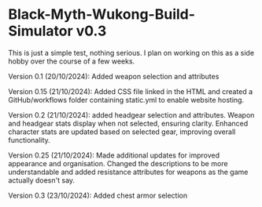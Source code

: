 # Black-Myth-Wukong-Build-Simulator v0.3

This is just a simple test, nothing serious. I plan on working on this as a side hobby over the course of a few weeks.

Version 0.1 (20/10/2024):
Added weapon selection and attributes

Version 0.15 (21/10/2024):
Added CSS file linked in the HTML and created a GitHub/workflows folder containing static.yml to enable website hosting.

Version 0.2 (21/10/2024):
added headgear selection and attributes. Weapon and headgear stats display when not selected, ensuring clarity. Enhanced character stats are updated based on selected gear, improving overall functionality.

Version 0.25 (21/10/2024):
Made additional updates for improved appearance and organisation. Changed the descriptions to be more understandable and added resistance attributes for weapons as the game actually doesn't say.

Version 0.3 (23/10/2024): 
Added chest armor selection

